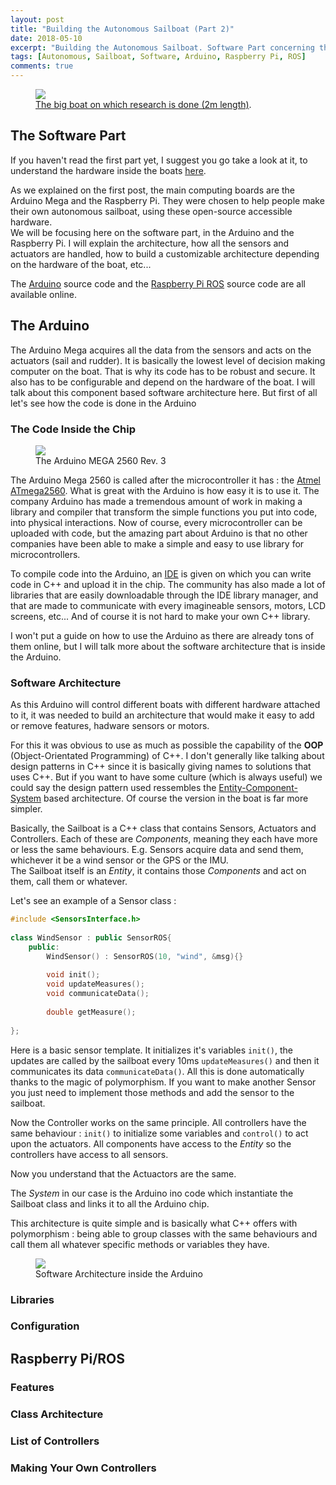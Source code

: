 ```yaml
---
layout: post
title: "Building the Autonomous Sailboat (Part 2)"
date: 2018-05-10
excerpt: "Building the Autonomous Sailboat. Software Part concerning the inside of the Arduino and the Raspberry Pi"
tags: [Autonomous, Sailboat, Software, Arduino, Raspberry Pi, ROS]
comments: true
---
```


<figure>
	<a href="https://plymouth-sailboat.github.io/"><img src="https://raw.githubusercontent.com/UlysseVautier/ulyssevautier.github.io/master/assets/img/bigboat.jpg"></a>
	<figcaption><a href="https://plymouth-sailboat.github.io/" title="Autonomous Sailboat">The big boat on which research is done (2m length)</a>.</figcaption>
</figure>

## The Software Part

If you haven't read the first part yet, I suggest you go take a look at it, to understand the hardware inside the boats [here](https://ulyssevautier.github.io/Building-the-Autonomous-Sailboat-part1/).

As we explained on the first post, the main computing boards are the Arduino Mega and the Raspberry Pi. They were chosen to help people make their own autonomous sailboat, using these open-source accessible hardware.  
We will be focusing here on the software part, in the Arduino and the Raspberry Pi. I will explain the architecture, how all the sensors and actuators are handled, how to build a customizable architecture depending on the hardware of the boat, etc...

The [Arduino](https://github.com/Plymouth-Sailboat/SailBoatArduinoInterface) source code and the [Raspberry Pi ROS](https://github.com/Plymouth-Sailboat/SailBoatROS) source code are all available online.

## The Arduino

The Arduino Mega acquires all the data from the sensors and acts on the actuators (sail and rudder). It is basically the lowest level of decision making computer on the boat. That is why its code has to be robust and secure. It also has to be configurable and depend on the hardware of the boat. I will talk about this component based software architecture here. But first of all let's see how the code is done in the Arduino

### The Code Inside the Chip

<figure>
	<a href="https://github.com/Plymouth-Sailboat/SailBoatArduinoInterface"><img src="https://raw.githubusercontent.com/UlysseVautier/ulyssevautier.github.io/master/assets/img/ARDUINO_MEGA_A03.png"></a>
	<figcaption>The Arduino MEGA 2560 Rev. 3</figcaption>
</figure>

The Arduino Mega 2560 is called after the microcontroller it has : the [Atmel ATmega2560](http://www.microchip.com/wwwproducts/en/ATmega2560). What is great with the Arduino is how easy it is to use it. The company Arduino has made a tremendous amount of work in making a library and compiler that transform the simple functions you put into code, into physical interactions. Now of course, every microcontroller can be uploaded with code, but the amazing part about Arduino is that no other companies have been able to make a simple and easy to use library for microcontrollers.

To compile code into the Arduino, an [IDE](https://www.arduino.cc/en/Main/Software) is given on which you can write code in C++ and upload it in the chip. The community has also made a lot of libraries that are easily downloadable through the IDE library manager, and that are made to communicate with every imagineable sensors, motors, LCD screens, etc... And of course it is not hard to make your own C++ library.

I won't put a guide on how to use the Arduino as there are already tons of them online, but I will talk more about the software architecture that is inside the Arduino.

### Software Architecture

As this Arduino will control different boats with different hardware attached to it, it was needed to build an architecture that would make it easy to add or remove features, hadware sensors or motors.

For this it was obvious to use as much as possible the capability of the **OOP** (Object-Orientated Programming) of C++. I don't generally like talking about design patterns in C++ since it is basically giving names to solutions that uses C++. But if you want to have some culture (which is always useful) we could say the design pattern used ressembles the [Entity-Component-System](https://en.wikipedia.org/wiki/Entity–component–system) based architecture. Of course the version in the boat is far more simpler.

Basically, the Sailboat is a C++ class that contains Sensors, Actuators and Controllers. Each of these are *Components*, meaning they each have more or less the same behaviours. E.g. Sensors acquire data and send them, whichever it be a wind sensor or the GPS or the IMU.  
The Sailboat itself is an *Entity*, it contains those *Components* and act on them, call them or whatever.

Let's see an example of a Sensor class :

```cpp
#include <SensorsInterface.h>
			 
class WindSensor : public SensorROS{
	public:
		WindSensor() : SensorROS(10, "wind", &msg){}
		
		void init();
		void updateMeasures();
		void communicateData();
		
		double getMeasure();
		
};
```
Here is a basic sensor template. It initializes it's variables `init()`, the updates are called by the sailboat every 10ms `updateMeasures()` and then it communicates its data `communicateData()`. All this is done automatically thanks to the magic of polymorphism. If you want to make another Sensor you just need to implement those methods and add the sensor to the sailboat.

Now the Controller works on the same principle. All controllers have the same behaviour : `init()` to initialize some variables and `control()` to act upon the actuators. All components have access to the *Entity* so the controllers have access to all sensors.

Now you understand that the Actuactors are the same.

The *System* in our case is the Arduino ino code which instantiate the Sailboat class and links it to all the Arduino chip.

This architecture is quite simple and is basically what C++ offers with polymorphism : being able to group classes with the same behaviours and call them all whatever specific methods or variables they have.

<figure>
	<a href="https://github.com/Plymouth-Sailboat/SailBoatArduinoInterface"><img src="https://raw.githubusercontent.com/UlysseVautier/ulyssevautier.github.io/master/assets/img/arduinoarchitecture.bmp"></a>
	<figcaption>Software Architecture inside the Arduino</figcaption>
</figure>

### Libraries

### Configuration

## Raspberry Pi/ROS

### Features

### Class Architecture

### List of Controllers

### Making Your Own Controllers
